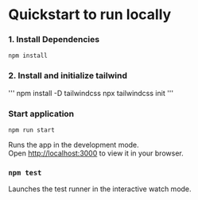 # Quickstart to run locally
### 1. Install Dependencies
`npm install`
### 2. Install and initialize tailwind
'''
npm install -D tailwindcss
npx tailwindcss init
'''

### Start application
`npm run start`

Runs the app in the development mode.\
Open [http://localhost:3000](http://localhost:3000) to view it in your browser.

### `npm test`

Launches the test runner in the interactive watch mode.